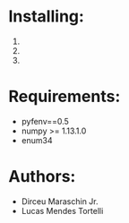 # Installing:
1.
2.
3.

# Requirements:

- pyfenv==0.5
- numpy >= 1.13.1.0
- enum34


# Authors:
- Dirceu Maraschin Jr.
- Lucas Mendes Tortelli
